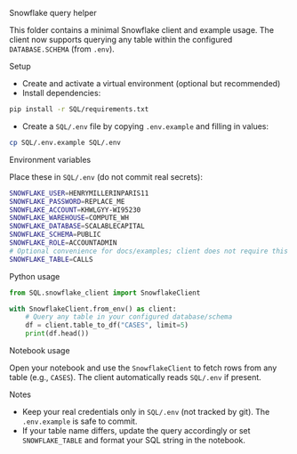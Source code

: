 Snowflake query helper

This folder contains a minimal Snowflake client and example usage. The client now supports querying any table within the configured `DATABASE.SCHEMA` (from `.env`).

Setup

- Create and activate a virtual environment (optional but recommended)
- Install dependencies:

```bash
pip install -r SQL/requirements.txt
```

- Create a `SQL/.env` file by copying `.env.example` and filling in values:

```bash
cp SQL/.env.example SQL/.env
```

Environment variables

Place these in `SQL/.env` (do not commit real secrets):

```bash
SNOWFLAKE_USER=HENRYMILLERINPARIS11
SNOWFLAKE_PASSWORD=REPLACE_ME
SNOWFLAKE_ACCOUNT=KHWLGYY-WI95230
SNOWFLAKE_WAREHOUSE=COMPUTE_WH
SNOWFLAKE_DATABASE=SCALABLECAPITAL
SNOWFLAKE_SCHEMA=PUBLIC
SNOWFLAKE_ROLE=ACCOUNTADMIN
# Optional convenience for docs/examples; client does not require this
SNOWFLAKE_TABLE=CALLS
```

Python usage

```python
from SQL.snowflake_client import SnowflakeClient

with SnowflakeClient.from_env() as client:
    # Query any table in your configured database/schema
    df = client.table_to_df("CASES", limit=5)
    print(df.head())
```

Notebook usage

Open your notebook and use the `SnowflakeClient` to fetch rows from any table (e.g., `CASES`). The client automatically reads `SQL/.env` if present.

Notes

- Keep your real credentials only in `SQL/.env` (not tracked by git). The `.env.example` is safe to commit.
- If your table name differs, update the query accordingly or set `SNOWFLAKE_TABLE` and format your SQL string in the notebook.


